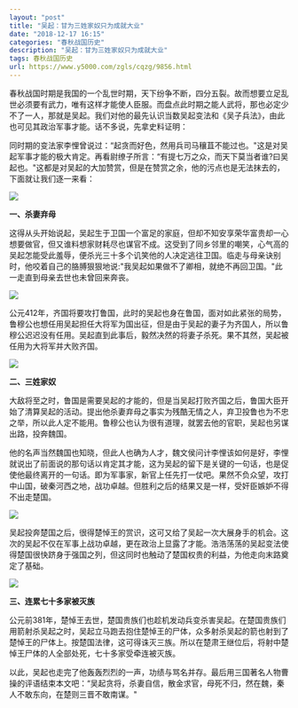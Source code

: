 ```yaml
---
layout: "post"
title: "吴起：甘为三姓家奴只为成就大业"
date: "2018-12-17 16:15"
categories: "春秋战国历史"
description: "吴起：甘为三姓家奴只为成就大业"
tags: 春秋战国历史
url: https://www.y5000.com/zgls/cqzg/9856.html
---
```






春秋战国时期是我国的一个乱世时期，天下纷争不断，四分五裂。故而想要立足乱世必须要有武力，唯有这样才能使人臣服。而盘点此时期之能人武将，那也必定少不了一人，那就是吴起。我们对他的最先认识当数吴起变法和《吴子兵法》，由此也可见其政治军事才能。话不多说，先拿史料证明：

同时期的变法家李悝曾说过：“起贪而好色，然用兵司马穰苴不能过也。"这是对吴起军事才能的极大肯定。再看尉缭子所言：“有提七万之众，而天下莫当者谁?曰吴起也。"这都是对吴起的大加赞赏，但是在赞赏之余，他的污点也是无法抹去的，下面就让我们逐一来看：

![](https://img.y5000.com/uploads/allimg/170110/093P34624-0.jpg)

**一、杀妻弃母**

这得从头开始说起，吴起生于卫国一个富足的家庭，但却不知安享荣华富贵却一心想要做官，但又谁料想家财耗尽也谋官不成。这受到了同乡邻里的嘲笑，心气高的吴起怎能受此羞辱，便杀光三十多个讥笑他的人决定逃往卫国。临走与母亲诀别时，他咬着自己的胳膊狠狠地说:"我吴起如果做不了卿相，就绝不再回卫国。"此一走直到母亲去世也未曾回来奔丧。

![](https://img.y5000.com/uploads/allimg/170110/093P350Z-1.jpg)

公元412年，齐国将要攻打鲁国，此时的吴起也身在鲁国，面对如此紧张的局势，鲁穆公也想任用吴起担任大将军为国出征，但是由于吴起的妻子为齐国人，所以鲁穆公迟迟没有任用。吴起直到此事后，毅然决然的将妻子杀死。果不其然，吴起被任用为大将军并大败齐国。

![](https://img.y5000.com/uploads/allimg/170110/093P3C01-2.jpg)

**二、三姓家奴**

大敌将至之时，鲁国是需要吴起的才能的，但是当吴起打败齐国之后，鲁国大臣开始了清算吴起的活动。提出他杀妻弃母之事实为残酷无情之人，弃卫投鲁也为不忠之举，所以此人定不能用。鲁穆公也认为很有道理，就罢去他的官职，吴起也另谋出路，投奔魏国。

他的名声当然魏国也知晓，但此人也确为人才，魏文侯问计李悝该如何是好，李悝就说出了前面说的那句话以肯定其才能，这为吴起的留下是关键的一句话，也是促使他最终离开的一句话。即为军事家，新官上任先打一仗吧。果然不负众望，攻打中山国，破秦河西之地，战功卓越。但胜利之后的结果又是一样，受奸臣嫉妒不得不出走楚国。

![](https://img.y5000.com/uploads/allimg/170110/093P3AC-3.jpg)

吴起投奔楚国之后，很得楚悼王的赏识，这可又给了吴起一次大展身手的机会。这次的吴起不仅在军事上战功卓越，更在政治上显露了才能。浩浩荡荡的吴起变法使得楚国很快跻身于强国之列，但这同时也触动了楚国权贵的利益，为他走向末路奠定了基础。

![](https://img.y5000.com/uploads/allimg/170110/093P3NS-4.jpg)

**三、连累七十多家被灭族**

公元前381年，楚悼王去世，楚国贵族们也趁机发动兵变杀害吴起。在楚国贵族们用箭射杀吴起之时，吴起立马跑去抱住楚悼王的尸体，众多射杀吴起的箭也射到了楚悼王的尸体上。按楚国法律，这可得诛灭三族。所以在楚肃王继位后，将射中楚悼王尸体的人全部处死，七十多家受牵连被灭族。

以此，吴起也走完了他轰轰烈烈的一声，功绩与骂名并存。最后用三国著名人物曹操的评语结束本文吧：“吴起贪将，杀妻自信，散金求官，母死不归，然在魏，秦人不敢东向，在楚则三晋不敢南谋。"
